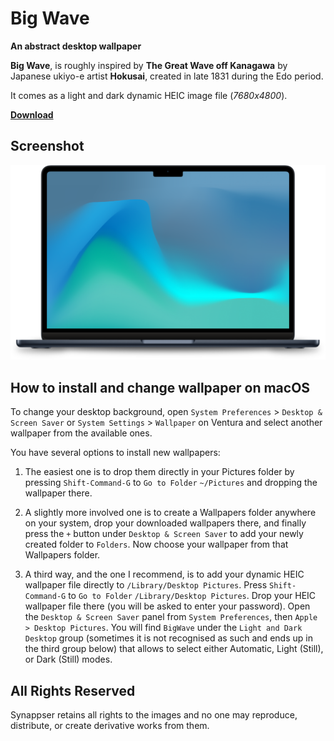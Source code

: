 # Big Wave

**An abstract desktop wallpaper**

**Big Wave**, is roughly inspired by **The Great Wave off Kanagawa** by Japanese ukiyo-e artist **Hokusai**, created in late 1831 during the Edo period.

It comes as a light and dark dynamic HEIC image file (*7680x4800*).

**[Download](https://github.com/synappser/BigWave/releases/download/v1.2/BigWave.heic?raw=true)**

## Screenshot

<img src="./BigWave@2x.png?raw=true" width="526" />

## How to install and change wallpaper on macOS

To change your desktop background, open `System Preferences` > `Desktop & Screen Saver`  or `System Settings` > `Wallpaper` on Ventura and select another wallpaper from the available ones.

You have several options to install new wallpapers:

1. The easiest one is to drop them directly in your Pictures folder by pressing `Shift-Command-G` to `Go to Folder` `~/Pictures` and dropping the wallpaper there.

2. A slightly more involved one is to create a Wallpapers folder anywhere on your system, drop your downloaded wallpapers there, and finally press the `+` button under `Desktop & Screen Saver` to add your newly created folder to `Folders`. Now choose your wallpaper from that Wallpapers folder.

3. A third way, and the one I recommend, is to add your dynamic HEIC wallpaper file directly to `/Library/Desktop Pictures`. Press `Shift-Command-G` to `Go to Folder` `/Library/Desktop Pictures`. Drop your HEIC wallpaper file there (you will be asked to enter your password). Open the `Desktop & Screen Saver` panel from `System Preferences`, then `Apple > Desktop Pictures`. You will find `BigWave` under the `Light and Dark Desktop` group (sometimes it is not recognised as such and ends up in the third group below) that allows to select either Automatic, Light (Still), or Dark (Still) modes.

## All Rights Reserved

Synappser retains all rights to the images and no one may reproduce, distribute, or create derivative works from them.
